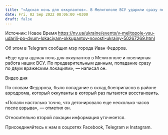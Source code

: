 ```yaml
---
title: "«Адская ночь для оккупантов». В Мелитополе ВСУ ударили сразу по двум вражеским локациям"
date: Fri, 02 Sep 2022 08:06:00 +0300
draft: false
---
```

Источник: Новое Время https://nv.ua/ukraine/events/v-melitopole-vsu-udarili-po-dvum-lokaciyam-okkupantov-novosti-ukrainy-50267269.html


Об этом в Telegram сообщил мэр города Иван Федоров.

«Еще одна адская ночь для оккупантов в Мелитополе и ювелирная работа наших ВСУ. По предварительным данным, попадание сразу по двум вражеским локациям», — написал он.

 Видео дня   

По словам Федорова, было попадание в склад боеприпасов в районе аэродрома, который оккупанты в который раз пытаются восстановить.

«Попали настолько точно, что детонировало еще несколько часов после взрыва», — отметил он.

Относительно второй локации информация уточняется.

Присоединяйтесь к нам в соцсетях Facebook, Telegram и Instagram.
